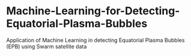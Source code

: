 # Machine-Learning-for-Detecting-Equatorial-Plasma-Bubbles
Application of Machine Learning in detecting Equatorial Plasma Bubbles (EPB) using Swarm satellite data
